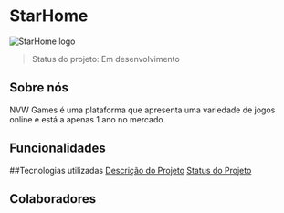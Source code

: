 # StarHome
![StarHome logo](https://user-images.githubusercontent.com/128197236/228922347-87e9a48c-b607-472e-98f5-3df09687fc55.jpeg)
> Status do projeto: Em desenvolvimento
## Sobre nós
NVW Games é uma plataforma que apresenta uma variedade de jogos online e está a apenas 1 ano no mercado. 
## Funcionalidades
##Tecnologias utilizadas
[Descrição do Projeto](#descrição-do-projeto)
[Status do Projeto](#status-do-Projeto)

## Colaboradores
##
